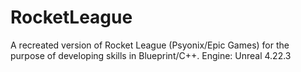 # RocketLeague
A recreated version of Rocket League (Psyonix/Epic Games) for the purpose of developing skills in Blueprint/C++.
Engine: Unreal 4.22.3
